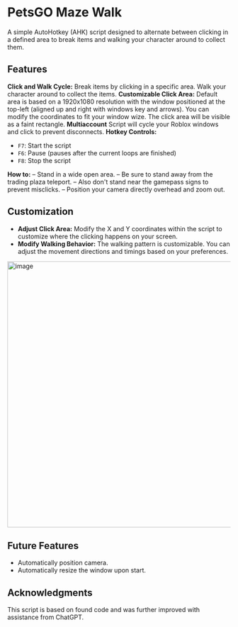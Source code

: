 # PetsGO Maze Walk

A simple AutoHotkey (AHK) script designed to alternate between clicking in a defined area to break items and walking your character around to collect them.

## Features
**Click and Walk Cycle:** Break items by clicking in a specific area. Walk your character around to collect the items.
**Customizable Click Area:** Default area is based on a 1920x1080 resolution with the window positioned at the top-left (aligned up and right with windows key and arrows). You can modify the coordinates to fit your window wize. The click area will be visible as a faint rectangle.
**Multiaccount** Script will cycle your Roblox windows and click to prevent disconnects.
**Hotkey Controls:**
  - `F7`: Start the script
  - `F6`: Pause (pauses after the current loops are finished)
  - `F8`: Stop the script
 
**How to:** 
– Stand in a wide open area.
– Be sure to stand away from the trading plaza teleport.
– Also don't stand near the gamepass signs to prevent misclicks.
– Position your camera directly overhead and zoom out.


## Customization
- **Adjust Click Area:** Modify the X and Y coordinates within the script to customize where the clicking happens on your screen.
- **Modify Walking Behavior:** The walking pattern is customizable. You can adjust the movement directions and timings based on your preferences.

<img width="600" alt="image" src="https://github.com/user-attachments/assets/6d4f5693-315e-4abe-9e77-e38446e70df1">


## Future Features
- Automatically position camera.
- Automatically resize the window upon start.

## Acknowledgments
This script is based on found code and was further improved with assistance from ChatGPT.
